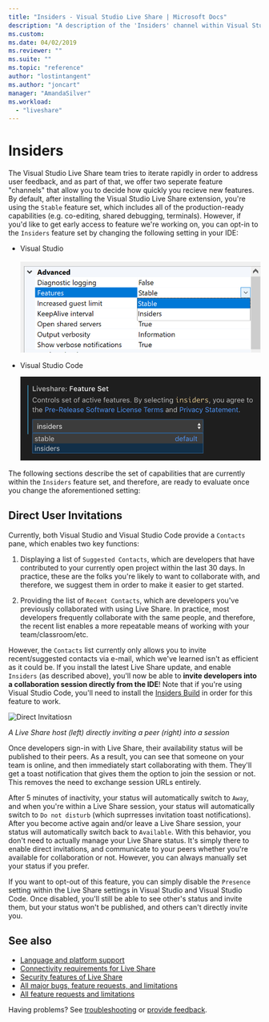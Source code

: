 ```yaml
---
title: "Insiders - Visual Studio Live Share | Microsoft Docs"
description: "A description of the 'Insiders' channel within Visual Studio Live Share."
ms.custom:
ms.date: 04/02/2019
ms.reviewer: ""
ms.suite: ""
ms.topic: "reference"
author: "lostintangent"
ms.author: "joncart"
manager: "AmandaSilver"
ms.workload: 
  - "liveshare"
---
```


<!--
Copyright © Microsoft Corporation
All rights reserved.
Creative Commons Attribution 4.0 License (International): https://creativecommons.org/licenses/by/4.0/legalcode
-->

# Insiders

The Visual Studio Live Share team tries to iterate rapidly in order to address user feedback, and as part of that, we offer two seperate feature "channels" that allow you to decide how quickly you recieve new features. By default, after installing the Visual Studio Live Share extension, you're using the `Stable` feature set, which includes all of the production-ready capabilities (e.g. co-editing, shared debugging, terminals). However, if you'd like to get early access to feature we're working on, you can opt-in to the `Insiders` feature set by changing the following setting in your IDE:

* Visual Studio

    ![feature-set-vs](../media/feature-set-vs.png)

* Visual Studio Code 

    ![feature-set-vscode](../media/feature-set-vscode.png)

The following sections describe the set of capabilities that are currently within the `Insiders` feature set, and therefore, are ready to evaluate once you change the aforementioned setting:

## Direct User Invitations

Currently, both Visual Studio and Visual Studio Code provide a `Contacts` pane, which enables two key functions:

1. Displaying a list of `Suggested Contacts`, which are developers that have contributed to your currently open project within the last 30 days. In practice, these are the folks you're likely to want to collaborate with, and therefore, we suggest them in order to make it easier to get started.

2. Providing the list of `Recent Contacts`, which are developers  you've previously collaborated with using Live Share. In practice, most developers frequently collaborate with the same people, and therefore, the recent list enables a more repeatable means of working with your team/classroom/etc.

However, the `Contacts` list currently only allows you to invite recent/suggested contacts via e-mail, which we've learned isn't as efficient as it could be. If you install the latest Live Share update, and enable `Insiders` (as described above), you'll now be able to **invite developers into a collaboration session directly from the IDE**! Note that if you're using Visual Studio Code, you'll need to install the [Insiders Build](https://code.visualstudio.com/insiders/) in order for this feature to work.

![Direct Invitatiosn](https://user-images.githubusercontent.com/116461/59691804-7ece0c00-9198-11e9-94fb-99ec89df91c9.gif)

<em>A Live Share host (left) directly inviting a peer (right) into a session</em>

Once developers sign-in with Live Share, their availability status will be published to their peers. As a result, you can see that someone on your team is online, and then immediately start collaborating with them. They'll get a toast notification that gives them the option to join the session or not. This removes the need to exchange session URLs entirely.

After 5 minutes of inactivity, your status will automatically switch to `Away`, and when you're within a Live Share session, your status will automatically switch to `Do not disturb` (which suprresses invitation toast notifications). After you become active again and/or leave a Live Share session, your status will automatically switch back to `Available`. With this behavior, you don't need to actually manage your Live Share status. It's simply there to enable direct invitations, and communicate to your peers whether you're available for collaboration or not. However, you can always manually set your status if you prefer.

If you want to opt-out of this feature, you can simply disable the `Presence` setting within the Live Share settings in Visual Studio and Visual Studio Code. Once disabled, you'll still be able to see other's status and invite them, but your status won't be published, and others can't directly invite you.

## See also

- [Language and platform support](platform-support.md)
- [Connectivity requirements for Live Share](connectivity.md)
- [Security features of Live Share](security.md)
- [All major bugs, feature requests, and limitations](https://aka.ms/vsls-issues)
- [All feature requests and limitations](https://aka.ms/vsls-feature-requests)

Having problems? See [troubleshooting](../troubleshooting.md) or [provide feedback](../support.md).
